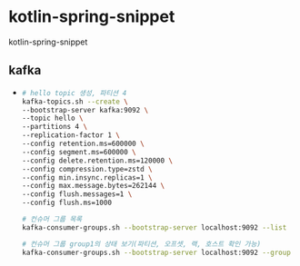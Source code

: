 # kotlin-spring-snippet
kotlin-spring-snippet

## kafka
- ```bash
  # hello topic 생성, 파티션 4
  kafka-topics.sh --create \
  --bootstrap-server kafka:9092 \
  --topic hello \
  --partitions 4 \
  --replication-factor 1 \
  --config retention.ms=600000 \
  --config segment.ms=600000 \
  --config delete.retention.ms=120000 \
  --config compression.type=zstd \
  --config min.insync.replicas=1 \
  --config max.message.bytes=262144 \
  --config flush.messages=1 \
  --config flush.ms=1000
  
  # 컨슈머 그룹 목록
  kafka-consumer-groups.sh --bootstrap-server localhost:9092 --list
  
  # 컨슈머 그룹 group1의 상태 보기(파티션, 오프셋, 랙, 호스트 확인 가능)
  kafka-consumer-groups.sh --bootstrap-server localhost:9092 --group group1 --describe
  
  ```